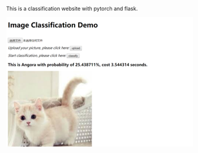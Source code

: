 This is a classification website with pytorch and flask.

[![Watch the video](https://github.com/SongKaixiang/image-classification-website-with-flask/blob/master/static/demo.png)](https://youtu.be/RactklsrqBA)
